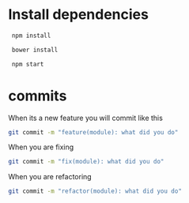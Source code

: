 # Install dependencies 

```sh
 npm install
```

```sh
 bower install
```

```sh
 npm start
```

# commits

When its a new feature you will commit like this 

```sh
git commit -m "feature(module): what did you do"
```

When you are fixing 

```sh
git commit -m "fix(module): what did you do"
```

When you are refactoring

```sh
git commit -m "refactor(module): what did you do"
```